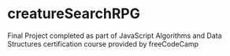 # creatureSearchRPG
Final Project completed as part of JavaScript Algorithms and Data Structures certification course provided by freeCodeCamp
